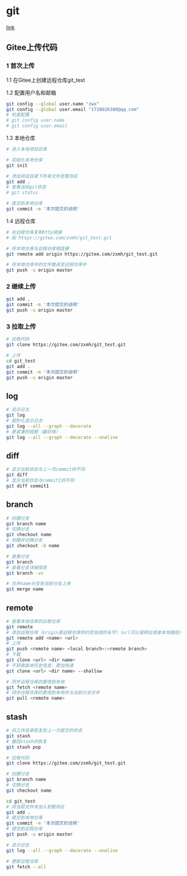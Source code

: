 # git

[link](https://blog.csdn.net/bjbz_cxy/article/details/116703787?ops_request_misc=%257B%2522request%255Fid%2522%253A%2522168879325716800211587219%2522%252C%2522scm%2522%253A%252220140713.130102334..%2522%257D&request_id=168879325716800211587219&biz_id=0&utm_medium=distribute.pc_search_result.none-task-blog-2~all~top_positive~default-1-116703787-null-null.142^v88^control,239^v2^insert_chatgpt&utm_term=git%20&spm=1018.2226.3001.4187)

## Gitee上传代码

### 1	首次上传

1.1	在Gitee上创建远程仓库git_test

1.2	配置用户名和邮箱

```bash
git config --global user.name "zwx"
git config --global user.email "1728026380@qq.com"
# 检查配置
# git config user.name
# git config user.email
```

1.3	本地仓库

```bash
# 进入本地项目目录

# 初始化本地仓库
git init

# 添加项目目录下所有文件至暂存区
git add . 
# 查看当前git状态
# git status

# 提交到本地仓库
git commit -m '本次提交的说明'
```

1.4	远程仓库

```bash
# 在远程仓库复制http链接
# 如 https://gitee.com/zxmh/git_test.git

# 将本地仓库与远程仓库相连接
git remote add origin https://gitee.com/zxmh/git_test.git

# 将本地仓库中的文件推送至远程仓库中
git push -u origin master
```

### 2	继续上传

```bash
git add . 
git commit -m '本次提交的说明'
git push -u origin master
```

### 3	拉取上传

```bash
# 拉取代码
git clone https://gitee.com/zxmh/git_test.git

# 上传
cd git_test
git add . 
git commit -m '本次提交的说明'
git push -u origin master
```

## log

```bash
# 显示日志
git log 
# 图形化显示日志
git log --all --graph --decorate
# 更紧凑的视图（最好用）
git log --all --graph --decorate --oneline
```

## diff

```bash
# 显示当前状态与上一次commit的不同
git diff
# 显示当前状态与commit1的不同
git diff commit1
```

## branch

```bash
# 创建分支
git branch name
# 切换分支
git checkout name
# 创建并切换分支
git checkout -b name

# 查看分支
git branch
# 查看分支详细信息
git branch -vv

# 合并name分支到当前分支上来
git merge name
```

##  remote 

```bash
# 查看本地仓库的远程仓库
git remote 
# 添加远程仓库（origin是远程仓库的约定俗成的名字）（url可以是网址或者本地路径）
git remote add <name> <url>
# 上传
git push <remote name> <local branch>:<remote branch>
# 下载
git clone <url> <dir name>
# 不获取版本历史信息，更加快速
git clone <url> <dir name> --shallow

# 同步远程仓库的更改到本地
git fetch <remote name>
# 同步远程仓库的更改到本地并与当前分支合并
git pull <remote name>
```

## stash

```bash
# 将工作目录恢复到上一次提交的状态
git stash
# 撤回stash的恢复
git stash pop
```



```bash
# 拉取代码
git clone https://gitee.com/zxmh/git_test.git

# 创建分支
git branch name
# 切换分支
git checkout name

cd git_test
# 将当前文件夹加入到暂存区
git add . 
# 提交到本地仓库
git commit -m '本次提交的说明'
# 提交到远程仓库
git push -u origin master

# 显示日志
git log --all --graph --decorate --oneline

# 更新远程仓库
git fetch --all
```



